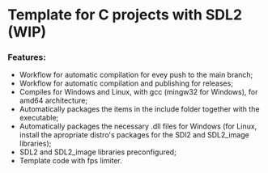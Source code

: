 # Template for C projects with SDL2 (WIP)

### Features:
- Workflow for automatic compilation for evey push to the main branch;
- Workflow for automatic compilation and publishing for releases;
- Compiles for Windows and Linux, with gcc (mingw32 for Windows), for amd64 architecture;
- Automatically packages the items in the include folder together with the executable;
- Automatically packages the necessary .dll files for Windows (for Linux, install the apropriate distro's packages for the SDl2 and SDL2_image libraries);
- SDL2 and SDL2_image libraries preconfigured;
- Template code with fps limiter.
